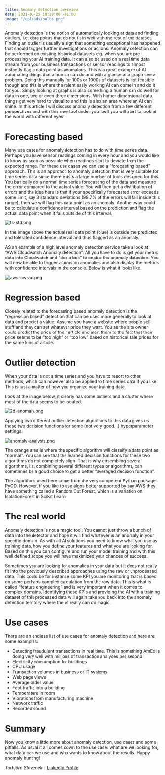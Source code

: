 ```yaml
---
title: Anomaly detection overview
date: 2021-03-25 10:29:00 +01:00
image: "/uploads/bulbs.png"
---
```


Anomaly detection is the notion of automatically looking at data and finding outliers, i.e. data points that do not fit in well with the rest of the dataset. Finding an outlier is usually a sign that something exceptional has happened that should trigger further investigations or actions. Anomaly detection can be performed on existing historical datasets e.g. when you are pre-processing your AI training data. It can also be used on a real time data stream from your business transactions or sensor readings to almost instantly flag a data point as anomalous. This is a great example of AI automating things that a human can do and with a glance at a graph see a problem. Doing this manually for 100s or 1000s of datasets is not feasible though and this is where the relentlessly working AI can come in and do it for you. Simply looking at graphs is also something a human can do well for data in one, two or even three dimensions. With higher dimensional data things get very hard to visualize and this is also an area where an AI can shine. In this article I will discuss anomaly detection from a few different perspectives and with this new tool under your belt you will start to look at the world with different eyes!

# Forecasting based
Many use cases for anomaly detection has to do with time series data. Perhaps you have sensor readings coming in every hour and you would like to know as soon as possible when readings start to deviate from the expected range. For these use cases we can use a “forecasting based” approach.
This is an approach to anomaly detection that is very suitable for time series data since there exists a large number of tools designed for this. You basically do a normal time series forecasting of the data and measure the error compared to the actual value. You will then get a distribution of errors and the idea here is that if your specifically forecasted error exceeds some limit, say 3 standard deviations (99.7% of the errors will fall inside this range), then we will flag this data point as an anomaly. Another way could be to calculate a confidence interval based on the prediction and flag the actual data point when it falls outside of this interval. 

![ts-std.png](/uploads/ts-std.png)

In the image above the actual real data point (blue) is outside the predicted and tolerated confidence interval and thus flagged as an anomaly.

AS an example of a high level anomaly detection service take a look at “AWS Cloudwatch Anomaly detection”. All you have to do is get your metric data into Cloudwatch and “tick a box” to enable the anomaly detection. You will now be able to trigger alarms on anomalies and also display the  metrics with confidence intervals in the console. Below is what it looks like.

![aws-cw-ad.png](/uploads/aws-cw-ad.png)

# Regression based
Closely related to the forecasting based anomaly detection is the “regression based” detection that can be used more generally to look at data and predict a value. Assume you have a website where people sell stuff and they can set whatever price they want. You as the site owner could predict the price of their article and alert them to the fact that their price seems to be “too high” or “too low” based on historical sale prices for the same kind of article. 


# Outlier detection
When your data is not a time series and you have to resort to other methods, which can however also be applied to time series data if you like. This is just a matter of how you organize your training data. 

Look at the image below, it clearly has some outliers and a cluster where most of the data seems to be located.

![2d-anomaly.png](/uploads/2d-anomaly.png)

Applying two different outlier detection algorithms to this data gives us these two decision functions for some (not very good…) hyperparameter settings.

![anomaly-analysis.png](/uploads/anomaly-analysis.png)

The orange area is where the specific algorithm will classify a data point as “normal”. You can see that the learned decision functions for these two algorithms do not completely align. That is why ensembling several algorithms, i.e. combining several different types or algorithms, can sometimes be a good choice to get a better “averaged decision function”. 

The algorithms used here come from the very competent Python package PyOD. However, if you like to use algos better supported by say AWS they have something called a Random Cut Forest, which is a variation on IsolationForest in SciKit Learn.



# The real world
Anomaly detection is not a magic tool. You cannot just throw a bunch of data into the detector and hope it will find whatever is an anomaly in your specific domain. As with all AI solutions you need to know what you use as training data, how you define your features and what you are looking for. Based on this you can configure and run your model training and with this well defined scope you will have maximized your chances of success. 

Sometimes you are looking for anomalies in your data but it does not really fit into the previously described approaches using the raw or unprocessed data. This could be for instance some KPI you are monitoring that is based on some perhaps complex calculation from the raw data. This is what is called “feature engineering” and is very important when it comes to complex domains. Identifying these KPIs and providing the AI with a training dataset of this processed data will again take you back into the anomaly detection territory where the AI really can do magic.

# Use cases
There are an endless list of use cases for anomaly detection and here are some examples:

* Detecting fraudulent transactions in real time. This is something AmEx is doing very well with millions of transaction analyses per second
* Electricity consumption for buildings
* CPU usage
* Transaction volumes in business or IT systems
* Web page views
* Average order value
* Foot traffic into a building
* Temperature in room
* Vibrations from manufacturing machine
* Network traffic
* Recorded sound


# Summary 
Now you know a little more about anomaly detection, use cases and some pitfalls. As usual it all comes down to the use case: what are we looking for, what data can we use and who wants to know about the results. Happy anomaly hunting!


*Torbjörn Stavenek* - 
[LinkedIn Profile](https://www.linkedin.com/in/tstavenek/)
